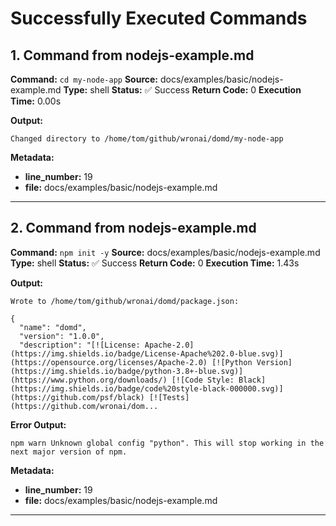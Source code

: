 # Successfully Executed Commands

## 1. Command from nodejs-example.md

**Command:** `cd my-node-app`
**Source:** docs/examples/basic/nodejs-example.md
**Type:** shell
**Status:** ✅ Success
**Return Code:** 0
**Execution Time:** 0.00s

**Output:**
```
Changed directory to /home/tom/github/wronai/domd/my-node-app
```

**Metadata:**
- **line_number:** 19
- **file:** docs/examples/basic/nodejs-example.md

---

## 2. Command from nodejs-example.md

**Command:** `npm init -y`
**Source:** docs/examples/basic/nodejs-example.md
**Type:** shell
**Status:** ✅ Success
**Return Code:** 0
**Execution Time:** 1.43s

**Output:**
```
Wrote to /home/tom/github/wronai/domd/package.json:

{
  "name": "domd",
  "version": "1.0.0",
  "description": "[![License: Apache-2.0](https://img.shields.io/badge/License-Apache%202.0-blue.svg)](https://opensource.org/licenses/Apache-2.0) [![Python Version](https://img.shields.io/badge/python-3.8+-blue.svg)](https://www.python.org/downloads/) [![Code Style: Black](https://img.shields.io/badge/code%20style-black-000000.svg)](https://github.com/psf/black) [![Tests](https://github.com/wronai/dom...
```

**Error Output:**
```
npm warn Unknown global config "python". This will stop working in the next major version of npm.

```

**Metadata:**
- **line_number:** 19
- **file:** docs/examples/basic/nodejs-example.md

---
